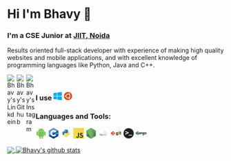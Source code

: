 # Hi I'm Bhavy 👋 
### I'm a CSE Junior at [JIIT, Noida](https://www.jiit.ac.in)

Results oriented full-stack developer with experience of making high quality websites and mobile applications, and with excellent knowledge of programming languages like Python, Java and C++.

 
<a href="https://www.linkedin.com/in/bhavy2908/">
  <img align="left" alt="Bhavy's Linkdein" width="22px" src="https://cdn.jsdelivr.net/npm/simple-icons@v3/icons/linkedin.svg" />
</a>
<a href="https://github.com/bhavy2908">
  <img align="left" alt="Bhavy's Github" width="22px" src="https://cdn.jsdelivr.net/npm/simple-icons@v3/icons/github.svg" />

<a href="https://www.instagram.com/bh4vy/?hl=en">
  <img align="left" alt="Bhavy's Instagram" width="22px" src="https://cdn.jsdelivr.net/npm/simple-icons@v3/icons/instagram.svg" />
</a>
</br>

### I use <img width="20" height="20" alt="Git" width="26px" src="https://github.com/Ujjwal-Shekhawat/Ujjwal-Shekhawat/blob/master/icons/windows8/windows8-original.svg" /> <img width="20" height="20" alt="Git" width="26px" src="https://github.com/Ujjwal-Shekhawat/Ujjwal-Shekhawat/blob/master/icons/ubuntu/ubuntu-plain.svg" />


### Languages and Tools:  

<code><img height="25" src="https://raw.githubusercontent.com/github/explore/80688e429a7d4ef2fca1e82350fe8e3517d3494d/topics/android/android.png"></code>
<code><img height="25" src="https://raw.githubusercontent.com/github/explore/80688e429a7d4ef2fca1e82350fe8e3517d3494d/topics/cpp/cpp.png"></code>
<code><img height="25" src="https://raw.githubusercontent.com/github/explore/80688e429a7d4ef2fca1e82350fe8e3517d3494d/topics/python/python.png"></code>
<code><img height="25" src="https://raw.githubusercontent.com/github/explore/80688e429a7d4ef2fca1e82350fe8e3517d3494d/topics/javascript/javascript.png"></code>
<code><img height="25" src="https://raw.githubusercontent.com/github/explore/80688e429a7d4ef2fca1e82350fe8e3517d3494d/topics/nodejs/nodejs.png"></code>
<code><img height="25" src="https://raw.githubusercontent.com/github/explore/80688e429a7d4ef2fca1e82350fe8e3517d3494d/topics/mysql/mysql.png"></code>
<code><img height="25" src="https://raw.githubusercontent.com/github/explore/80688e429a7d4ef2fca1e82350fe8e3517d3494d/topics/git/git.png"></code>
<code><img height="25" src="https://raw.githubusercontent.com/github/explore/80688e429a7d4ef2fca1e82350fe8e3517d3494d/topics/terminal/terminal.png"></code>
<code><img height="25" src="https://raw.githubusercontent.com/github/explore/80688e429a7d4ef2fca1e82350fe8e3517d3494d/topics/django/django.png"></code>


<a href="https://github.com/bhavy2908">
  <img align="center" src="https://github-readme-stats.vercel.app/api/top-langs/?username=bhavy2908&theme=tokyonight&hide_border=true" />
</a>
<a href="https://github.com/bhavy2908">
 <img align="center" src="https://github-readme-stats.vercel.app/api?username=bhavy2908&show_icons=true&theme=tokyonight&hide_border=true" alt="Bhavy's github stats"/>
</a>

<div>
</div>

<div align="center">

</div>
